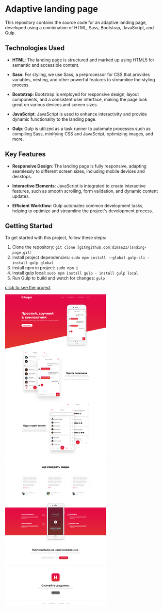 # Adaptive landing page 

This repository contains the source code for an adaptive landing page, developed using a combination of HTML, Sass, Bootstrap, JavaScript, and Gulp.

## Technologies Used

- **HTML**: The landing page is structured and marked up using HTML5 for semantic and accessible content.

- **Sass**: For styling, we use Sass, a preprocessor for CSS that provides variables, nesting, and other powerful features to streamline the styling process.

- **Bootstrap**: Bootstrap is employed for responsive design, layout components, and a consistent user interface, making the page look great on various devices and screen sizes.

- **JavaScript**: JavaScript is used to enhance interactivity and provide dynamic functionality to the landing page.

- **Gulp**: Gulp is utilized as a task runner to automate processes such as compiling Sass, minifying CSS and JavaScript, optimizing images, and more.

## Key Features

- **Responsive Design**: The landing page is fully responsive, adapting seamlessly to different screen sizes, including mobile devices and desktops.

- **Interactive Elements**: JavaScript is integrated to create interactive features, such as smooth scrolling, form validation, and dynamic content updates.

- **Efficient Workflow**: Gulp automates common development tasks, helping to optimize and streamline the project's development process.

## Getting Started

To get started with this project, follow these steps:

1. Clone the repository: `git clone [git@github.com:dimaa21/landing-page.git]`
2. Install project dependencies: `sudo npm install -—global gulp-cli - install gulp global`
3. Install npm in project: `sudo npm i`
4. Install gulp local: `sudo npm install gulp - install gulp local`
5. Run Gulp to build and watch for changes: `gulp`

<p><a href="https://dimaa21.github.io/landing-page/">click to see the project</a></p>
<img src='screen.png'>
